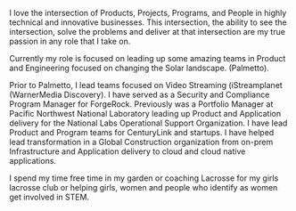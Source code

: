 I love the intersection of Products, Projects, Programs, and People in highly technical and innovative businesses. This intersection, the ability to see the intersection, solve the problems and deliver at that intersection are my true passion in any role that I take on.

Currently my role is focused on leading up some amazing teams in Product and Engineering focused on changing the Solar landscape. (Palmetto).

Prior to Palmetto, I lead teams focused on Video Streaming (iStreamplanet (WarnerMedia Discovery). I have served as a Security and Compliance Program Manager for ForgeRock. Previously was a Portfolio Manager at Pacific Northwest National Laboratory leading up Product and Application delivery for the National Labs Operational Support Organization. I have Iead Product and Program teams for CenturyLink and startups. I have helped lead transformation in a Global Construction organization from on-prem Infrastructure and Application delivery to cloud and cloud native applications.

I spend my time free time in my garden or coaching Lacrosse for my girls lacrosse club or helping girls, women and people who identify as women get involved in STEM.





